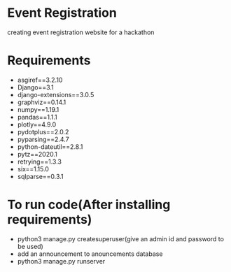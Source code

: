 # Event Registration
creating event registration website for a hackathon

# Requirements
 * asgiref==3.2.10
 * Django==3.1
 * django-extensions==3.0.5
 * graphviz==0.14.1
 * numpy==1.19.1
 * pandas==1.1.1
 * plotly==4.9.0
 * pydotplus==2.0.2
 * pyparsing==2.4.7
 * python-dateutil==2.8.1
 * pytz==2020.1
 * retrying==1.3.3
 * six==1.15.0
 * sqlparse==0.3.1

# To run code(After installing requirements)
* python3 manage.py createsuperuser(give an admin id and password to be used)
* add an announcement to anouncements database
* python3 manage.py runserver


